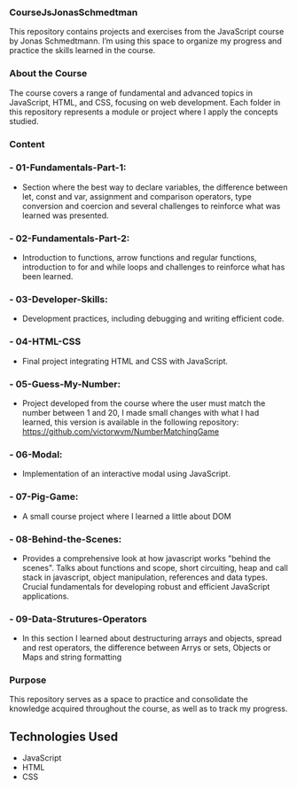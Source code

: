 ### CourseJsJonasSchmedtman

This repository contains projects and exercises from the JavaScript course by Jonas Schmedtmann. I’m using this space to organize my progress and practice the skills learned in the course.

### About the Course
The course covers a range of fundamental and advanced topics in JavaScript, HTML, and CSS, focusing on web development. Each folder in this repository represents a module or project where I apply the concepts studied.

### Content
### - 01-Fundamentals-Part-1:
  - Section where the best way to declare variables, the difference between let, const and var, assignment and comparison operators, type conversion and coercion and several challenges to reinforce what was learned was presented.
### - 02-Fundamentals-Part-2:
  - Introduction to functions, arrow functions and regular functions, introduction to for and while loops and challenges to reinforce what has been learned.
### - 03-Developer-Skills:
  - Development practices, including debugging and writing efficient code.
### - 04-HTML-CSS
  - Final project integrating HTML and CSS with JavaScript.
### - 05-Guess-My-Number:
  - Project developed from the course where the user must match the number between 1 and 20, I made small changes with what I had learned, this version is available in the following repository: https://github.com/victorwvm/NumberMatchingGame
### - 06-Modal:
  - Implementation of an interactive modal using JavaScript.
### - 07-Pig-Game:
  - A small course project where I learned a little about DOM
### - 08-Behind-the-Scenes:
  - Provides a comprehensive look at how javascript works "behind the scenes". Talks about functions and scope, short circuiting, heap and call stack in javascript, object manipulation, references and data types.
Crucial fundamentals for developing robust and efficient JavaScript applications.
### - 09-Data-Strutures-Operators
  - In this section I learned about destructuring arrays and objects, spread and rest operators, the difference between Arrys or sets, Objects or Maps and string formatting

### Purpose
This repository serves as a space to practice and consolidate the knowledge acquired throughout the course, as well as to track my progress.

## Technologies Used
- JavaScript
- HTML
- CSS
